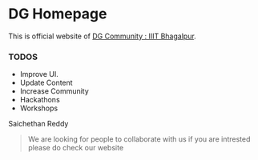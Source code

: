 # DG Homepage

This is official website of [DG Community : IIIT Bhagalpur](https://dg-iiitbh.github.io).


### TODOS

* Improve UI.
* Update Content
* Increase Community
* Hackathons
* Workshops





Saichethan Reddy
> We are looking for people to collaborate with us if you are intrested please do check our website 
